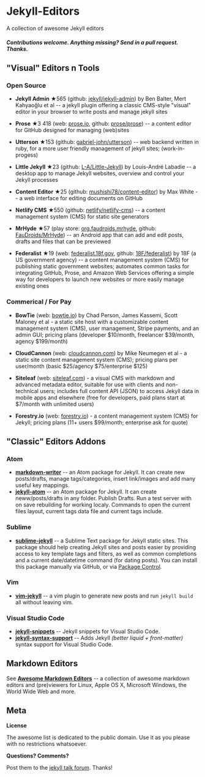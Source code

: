 # Jekyll-Editors


A collection of awesome Jekyll editors


#### _Contributions welcome. Anything missing? Send in a pull request. Thanks._



## "Visual" Editors n Tools

### Open Source

- **Jekyll Admin** ★565 (github: [jekyll/jekyll-admin](https://github.com/jekyll/jekyll-admin)) by Ben Balter, Mert Kahyaoğlu et al -- a jekyll plugin offering a classic CMS-style "visual" editor in your browser to write posts and manage jekyll sites

- **Prose** ★3 418 (web: [prose.io](http://prose.io), github: [prose/prose](https://github.com/prose/prose)) -- a content editor for GitHub designed for managing (web)sites

- **Utterson** ★153 (github: [gabriel-john/utterson](https://github.com/gabriel-john/utterson)) -- web backend written in ruby, for a more user friendly management of jekyll sites; (work-in-progess)

- **Little Jekyll** ★23 (github: [L-A/Little-Jekyll](https://github.com/L-A/Little-Jekyll)) by Louis-André Labadie -- a desktop app to manage Jekyll websites, overview and control your Jekyll processes

- **Content Editor** ★25 (github: [mushishi78/content-editor](https://github.com/mushishi78/content-editor)) by Max White -- a web interface for editing documents on GitHub

- **Netlify CMS** ★550 (github: [netlify/netlify-cms](https://github.com/netlify/netlify-cms)) -- a content management system (CMS) for static site generators

- **MrHyde** ★57 (play store: [org.faudroids.mrhyde](https://play.google.com/store/apps/details?id=org.faudroids.mrhyde), github: [FauDroids/MrHyde](https://github.com/FauDroids/MrHyde)) -- an Android app that can add and edit posts, drafts and files that can be previewed

- **Federalist** ★19 (web: [federalist.18f.gov](https://federalist.18f.gov), github: [18F/federalist](https://github.com/18F/federalist)) by 18F (a US government agency) -- a content management system (CMS) for publishing static government websites; automates common tasks for integrating GitHub, Prose, and Amazon Web Services offering a simple way for developers to launch new websites or more easily manage existing ones


### Commerical / For Pay

- **BowTie** (web: [bowtie.io](https://bowtie.io)) by Chad Person, James Kassemi, Scott Maloney et al  - a static site host with a customizable content management system (CMS), user management, Stripe payments, and an admin GUI; pricing plans (developer $10/month, freelancer $39/month, agency $199/month)

- **CloudCannon** (web: [cloudcannon.com](http://cloudcannon.com)) by Mike Neumegen et al  - a static site content management system (CMS); pricing plans per user/month (basic $25/agency $75/enterprise	$125)

- **Siteleaf** (web: [siteleaf.com](http://www.siteleaf.com)) - a visual CMS with markdown and advanced metadata editor, suitable for use with clients and non-technical users; includes full content API (JSON) to access Jekyll data in mobile apps and elsewhere (free for developers, paid plans start at $7/month with unlimited users)

- **Forestry.io** (web: [forestry.io](https://forestry.io)) -  a content management system (CMS) for Jekyll; pricing plans (11+ users $99/month; enterprise ask for quote)

<!--  no longer in operation? tinypress.co domain no longer in use
- **TinyPress** (web: [tinypress.co](http://tinypress.co)) by Dain Miller - a static site content mangement system (CMS) / admin using the GitHub API
  -->


## "Classic" Editors Addons

### Atom

- [**markdown-writer**](https://atom.io/packages/markdown-writer) -- an Atom package for Jekyll. It can create new posts/drafts, manage tags/categories, insert link/images and add many useful key mappings.
- [**jekyll-atom**](https://atom.io/packages/jekyll) -- an Atom package for Jekyll. It can create neww/posts/drafts in any folder. Publish Drafts. Run a test server with on save rebuilding for working localy. Commands to open the current files layout, current tags data file and current tags include.


### Sublime

- [**sublime-jekyll**](https://github.com/23maverick23/sublime-jekyll) -- a Sublime Text package for Jekyll static sites. This package should help creating Jekyll sites and posts easier by providing access to key template tags and filters, as well as common completions and a current date/datetime command (for dating posts). You can install this package manually via GitHub, or via [Package Control](https://packagecontrol.io/packages/Jekyll).

### Vim

- [**vim-jekyll**](https://github.com/parkr/vim-jekyll) -- a vim plugin to generate new posts and run `jekyll build` all without leaving vim.

### Visual Studio Code

- [**jekyll-snippets**](https://marketplace.visualstudio.com/items?itemName=ginfuru.vscode-jekyll-snippets) -- Jekyll snippets for Visual Studio Code.
- [**jekyll-syntax-support**](https://marketplace.visualstudio.com/items?itemName=ginfuru.ginfuru-vscode-jekyll-syntax) -- Adds Jekyll _(better liquid + front-matter)_ syntax support for Visual Studio Code.

## Markdown Editors

See [**Awesome Markdown Editors**](https://github.com/mundimark/awesome-markdown-editors) -- a collection of awesome markdown editors and (pre)viewers for Linux, Apple OS X, Microsoft Windows, the World Wide Web and more.


## Meta

**License**

The awesome list is dedicated to the public domain. Use it as you please with no restrictions whatsoever.

**Questions? Comments?**

Post them to the [jekyll talk forum](http://talk.jekyllrb.com). Thanks!
